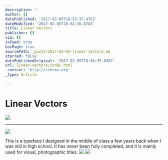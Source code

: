 ```yaml
---
description: ''
author: []
datePublished: '2017-02-05T18:52:37.476Z'
dateModified: '2017-02-05T18:52:36.878Z'
title: Linear Vectors
publisher: {}
via: {}
inFeed: true
hasPage: true
sourcePath: _posts/2017-02-05-linear-vectors.md
starred: false
datePublishedOriginal: '2017-02-05T18:38:35.698Z'
url: linear-vectors/index.html
_context: 'http://schema.org'
_type: Article

---
```

# Linear Vectors
![](https://the-grid-user-content.s3-us-west-2.amazonaws.com/2f8ae744-c84c-4601-aba4-0cee1f04a652.png)

---

![](https://the-grid-user-content.s3-us-west-2.amazonaws.com/61ac138b-201c-40e4-a7eb-61706a0ee95b.jpg)

This is a typeface I designed in the middle of class a few years back when I was still in high school. It has never been fully completed, and it is mainly used for visual, photographic titles.
![](https://the-grid-user-content.s3-us-west-2.amazonaws.com/1cc5f2f9-5815-4381-86cb-bafa42e3c9c7.jpg)
![](https://the-grid-user-content.s3-us-west-2.amazonaws.com/a5cb2476-8eab-4fc9-be35-f43c4b3743f9.jpg)